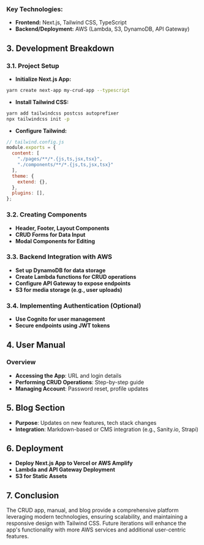 ### Key Technologies:
- **Frontend:** Next.js, Tailwind CSS, TypeScript
- **Backend/Deployment:** AWS (Lambda, S3, DynamoDB, API Gateway)

## 3. Development Breakdown

### 3.1. Project Setup
- **Initialize Next.js App:**
```bash
yarn create next-app my-crud-app --typescript
```
- **Install Tailwind CSS:**
```bash
yarn add tailwindcss postcss autoprefixer
npx tailwindcss init -p
```
- **Configure Tailwind:**
```javascript
// tailwind.config.js
module.exports = {
  content: [
    "./pages/**/*.{js,ts,jsx,tsx}",
    "./components/**/*.{js,ts,jsx,tsx}"
  ],
  theme: {
    extend: {},
  },
  plugins: [],
};
```

### 3.2. Creating Components
- **Header, Footer, Layout Components**
- **CRUD Forms for Data Input**
- **Modal Components for Editing**

### 3.3. Backend Integration with AWS
- **Set up DynamoDB for data storage**
- **Create Lambda functions for CRUD operations**
- **Configure API Gateway to expose endpoints**
- **S3 for media storage (e.g., user uploads)**

### 3.4. Implementing Authentication (Optional)
- **Use Cognito for user management**
- **Secure endpoints using JWT tokens**

## 4. User Manual
### Overview
- **Accessing the App**: URL and login details
- **Performing CRUD Operations**: Step-by-step guide
- **Managing Account**: Password reset, profile updates

## 5. Blog Section
- **Purpose**: Updates on new features, tech stack changes
- **Integration**: Markdown-based or CMS integration (e.g., Sanity.io, Strapi)

## 6. Deployment
- **Deploy Next.js App to Vercel or AWS Amplify**
- **Lambda and API Gateway Deployment**
- **S3 for Static Assets**

## 7. Conclusion
The CRUD app, manual, and blog provide a comprehensive platform leveraging modern technologies, ensuring scalability, and maintaining a responsive design with Tailwind CSS. Future iterations will enhance the app's functionality with more AWS services and additional user-centric features.